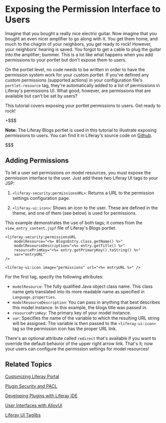 # Exposing the Permission Interface to Users [](id=exposing-the-permission-interface-to-users)

Imagine that you bought a really nice electric guitar. Now imagine that you 
bought an even nicer amplifier to go along with it. You get them home, and much 
to the chagrin of your neighbors, you get ready to rock! However, your 
neighbors' hearing is saved. You forgot to get a cable to plug the guitar into 
the amplifier; bummer. This is a lot like what happens when you add permissions 
to your portlet but don't expose them to users.

On the portlet level, no code needs to be written in order to have the
permission system work for your custom portlet. If you've defined any custom
permissions (supported actions) in your configuration file's `portlet-resource`
tag, they're automatically added to a list of permissions in Liferay's
permissions UI. What good, however, are permissions that are available but can't
be set by users? 

This tutorial covers exposing your portlet permissions to users. Get ready to 
rock! 

+$$$

 **Note:** The Liferay Blogs portlet is used in this tutorial to illustrate 
 exposing permissions to users. You can find it in Liferay's source code on 
 [Github](https://github.com/liferay/liferay-portal).

$$$

## Adding Permissions 

To let a user set permissions on model resources, you must expose the permission
interface to the user. Just add these two Liferay UI tags to your JSP:

1.  `<liferay-security:permissionsURL>`: Returns a URL to the permission
    settings configuration page. 

2. `<liferay-ui:icon>`: Shows an icon to the user. These are defined in the
    theme, and one of them (see below) is used for permissions. 

This example demonstrates the use of both tags; it comes from the
`view_entry_content.jspf` file of Liferay's Blogs portlet. 

    <liferay-security:permissionsURL
        modelResource="<%= BlogsEntry.class.getName() %>"
        modelResourceDescription="<%= entry.getTitle() %>"
        resourcePrimKey="<%= entry.getPrimaryKey().toString() %>"
        var="entryURL"
    />

    <liferay-ui:icon image="permissions" url="<%= entryURL %>" />

For the first tag, specify the following attributes: 

-   `modelResource`: The fully qualified Java object class name. This class name
    gets translated into its more readable name as specified in
    `Language.properties`. 
-   `modelResourceDescription`: You can pass in anything that best describes
    this model instance. In this example, the blogs title was passed in. 
-   `resourcePrimKey`: The primary key of your model instance. 
-   `var`: Specifies the name of the variable to which the resulting URL string
    will be assigned. The variable is then passed to the `<liferay-ui:icon>` tag
    so the permission icon has the proper URL link.

There's an optional attribute called `redirect` that's available if you want to
override the default behavior of the upper right arrow link. That's it; now your
users can configure the permission settings for model resources!

## Related Topics

[Customizing Liferay Portal](/tutorials/-/knowledge_base/customizing-liferay-portal)

[Plugin Security and PACL](/tutorials/-/knowledge_base/plugin-security-and-pacl)

[Developing Plugins with Liferay IDE](/tutorials/-/knowledge_base/liferay-ide)

[User Interfaces with AlloyUI](/tutorials/-/knowledge_base/alloyui)

[Liferay UI Taglibs](/tutorials/-/knowledge_base/liferay-ui-taglibs)
